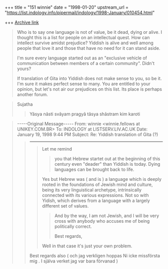 +++
title = "151 winnie"
date = "1998-01-20"
upstream_url = "https://list.indology.info/pipermail/indology/1998-January/010454.html"

+++
[Archive link](https://list.indology.info/pipermail/indology/1998-January/010454.html)

>Who is to say one language is not of value, be it dead, dying or alive. I
>thought this is a list for people on an intellectual quest. How can
>intellect survive amidst prejudice? Yiddish is alive and well among people
>that love it and those that have no need for it can stand aside.
>
>I'm sure every language started out as an "exclusive vehicle of
>communication
>between members of a certain community". Didn't yours?
>
>If translation of Gita into Yiddish does not make sense to you, so be it.
>I'm sure it makes perfect sense to many. You are entitled to your opinion,
>but let's
>not air our prejudices on this list. Its place is perhaps another forum.

>Sujatha
>
>>Yâsya nâsti svâyam pragyâ
>>tâsya shâstram kim karoti


>
>-----Original Message-----
>From: winnie <winnie.fellows at UNIKEY.COM.BR>
>To: INDOLOGY at LISTSERV.LIV.AC.UK <INDOLOGY at LISTSERV.LIV.AC.UK>
>Date: January 19, 1998 9:44 PM
>Subject: Re: Yiddish translation of Gita (?)
>
>
>>---
>>
>>> Let me remind
>>>>you that Hebrew startet out at the beginning of this century even
>"deader"
>>>>than Yiddish is today. Dying languages can be brought back to life.
>>>>
>>>Yes but Hebrew was ( and is ) a language which is deeply rooted in the
>>>foundations of Jewish mind and  culture, being its very linguistical
>>>archetype, intrinsically connected with its various expressions. Not so
>>with
>>>Yidish, which derives from a language with a largely different  set of
>>>values.
>>>
>>>>And by the way, I am not Jewish, and I will be very cross with anybody
>who
>>>>accuses me of being politically correct.
>>>>
>>>>Best regards,
>>>>
>>>Well in that case it's just your own problem.
>>
>>
>>Best regards also ( och jag verkligen hoppas Ni icke missförsta mig . I
>>själva verket jag var bara förvanad )
>>
>>




